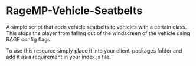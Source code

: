 # RageMP-Vehicle-Seatbelts
A simple script that adds vehicle seatbelts to vehicles with a certain class. This stops the player from falling out of the windscreen of the vehicle using RAGE config flags. 

To use this resource simply place it into your client_packages folder and add it as a requirement in your index.js file. 

